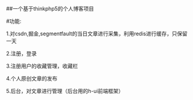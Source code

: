 ##一个基于thinkphp5的个人博客项目

#功能:

1.对csdn,掘金,segmentfault的当日文章进行采集，利用redis进行缓存，只保留一天

2.注册，登录

3.注册用户的收藏管理，收藏栏

4.个人原创文章的发布

5.后台，对文章进行管理（后台用的h-ui前端框架）
